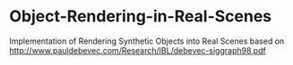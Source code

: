 # Object-Rendering-in-Real-Scenes
Implementation of Rendering Synthetic Objects into Real Scenes based on http://www.pauldebevec.com/Research/IBL/debevec-siggraph98.pdf
